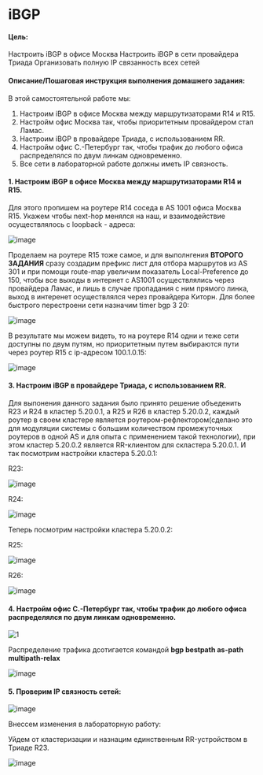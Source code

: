 # iBGP





#### Цель:

Настроить iBGP в офисе Москва
Настроить iBGP в сети провайдера Триада
Организовать полную IP связанность всех сетей



#### Описание/Пошаговая инструкция выполнения домашнего задания:

В этой самостоятельной работе мы:

1. Настроим iBGP в офисе Москва между маршрутизаторами R14 и R15.
2. Настройм офис Москва так, чтобы приоритетным провайдером стал Ламас.
3. Настроим iBGP в провайдере Триада, с использованием RR.
4. Настройм офис С.-Петербург так, чтобы трафик до любого офиса распределялся по двум линкам одновременно.
5. Все сети в лабораторной работе должны иметь IP связность.





#### 1. Настроим iBGP в офисе Москва между маршрутизаторами R14 и R15.

Для этого пропишем на роутере R14 соседа в AS 1001 офиса Москва R15. Укажем чтобы next-hop менялся на наш, и взаимодействие осуществлялось с loopback - адреса:



![image](https://github.com/SalminKHV/OTUS/assets/130359715/42b1241f-11de-47c5-beb3-af4da2d75e3b)



Проделаем на роутере R15 тоже самое, и для выполнгения **ВТОРОГО ЗАДАНИЯ** сразу создадим префикс лист для отбора маршрутов из AS 301 и при помощи route-map увеличим показатель Local-Preference до 150,  чтобы все выходы в интернет с AS1001 осуществлялись через провайдера Ламас, и лишь в случае пропадания с ним прямого линка, выход в интеренет осуществлялся через провайдера Киторн. Для более быстрого перестроени сети назначим timer bgp 3 20:

![image](https://github.com/SalminKHV/OTUS/assets/130359715/203d8587-a9fb-4edb-9bdd-82a0660149c0)



В результате мы можем видеть, то на роутере R14 одни и теже сети доступны по двум путям, но приоритетным путем выбираются пути через роутер R15 c ip-адресом 100.1.0.15:

![image](https://github.com/SalminKHV/OTUS/assets/130359715/925f487d-2fd5-440e-9b4e-966c5d5d064c)



#### 3. Настроим iBGP в провайдере Триада, с использованием RR.

Для выпонения данного задания было принято решение объеденить R23 и R24 в кластер 5.20.0.1, а R25 и R26 в кластер 5.20.0.2, каждый роутер в своем кластере является роутером-рефлектором(сделано это для модуляции системы с большим количеством промежуточных роутеров в одной AS и для опыта с применением такой технологии), при этом кластер 5.20.0.2  является RR-клиентом для скластера 5.20.0.1.  И так посмотрим настройки кластера 5.20.0.1:

R23:

![image](https://github.com/SalminKHV/OTUS/assets/130359715/2581c617-a6f3-4736-806a-ee3bfb68ea9e)



R24: 

![image](https://github.com/SalminKHV/OTUS/assets/130359715/e62f7370-fcc1-406a-a2bd-00b36c9365ba)

Теперь посмотрим настройки кластера 5.20.0.2:

R25:

![image](https://github.com/SalminKHV/OTUS/assets/130359715/0897cd41-eca4-4026-8a51-6f71d67dca8c)

R26: 

![image](https://github.com/SalminKHV/OTUS/assets/130359715/3164ce2e-e780-4828-9923-a72d82ea965c)



#### 4. Настройм офис С.-Петербург так, чтобы трафик до любого офиса распределялся по двум линкам одновременно.



![1](https://github.com/SalminKHV/OTUS/assets/130359715/f99bc4da-0580-4f9e-bd0d-ca4680a07579)



Распределение трафика дсотигается командой **bgp bestpath as-path multipath-relax**

![image](https://github.com/SalminKHV/OTUS/assets/130359715/73d776ad-3313-4ec2-b637-38bf7f26f3e2)



#### 5. Проверим IP связность сетей:

![image](https://github.com/SalminKHV/OTUS/assets/130359715/4a920a94-ca80-442b-af7e-225e39b27b67)



Внессем изменения в лабораторную работу:

Уйдем от кластеризации и назнацим единственным RR-устройством в Триаде R23.

![image](https://github.com/SalminKHV/OTUS/assets/130359715/caed9b1f-6c36-4aac-81c2-ce1678aefd2b)























